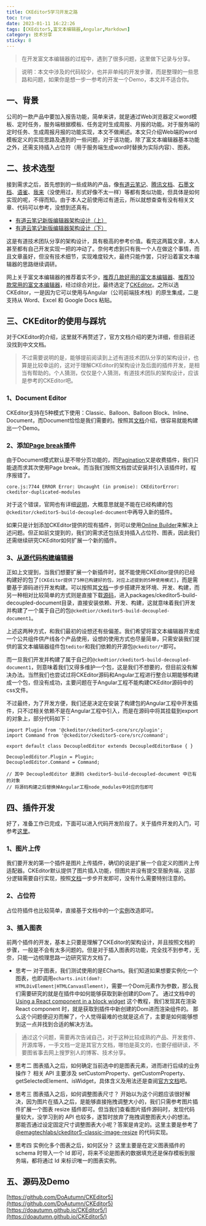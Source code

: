 ```yaml
---
title: CKEditor5学习开发之路
toc: true
date: 2023-01-11 16:22:26
tags: [CKEditor5,富文本编辑器,Angular,Markdown]
category: 技术分享
sticky: 8
---
```

> 在开发富文本编辑器的过程中，遇到了很多问题，这里做下记录与分享。

> 说明：本文中涉及的代码较少，也并非单纯的开发步骤，而是整理的一些思路和问题，如果你是想一步一参考的开发一个Demo，本文并不适合你。
## 一、背景
公司的一款产品中要加入报告功能，简单来讲，就是通过Web浏览器定义word模板、定时任务，服务端根据模板、任务定时生成周报、月报的功能。对于服务端的定时任务、生成周报月报的功能实现，本文不做阐述。本文只介绍Web端的word模板定义的实现思路及遇到的一些问题，对于该功能，除了富文本编辑器基本功能之外，还需支持插入占位符（用于服务端生成word时替换为实际内容）、图表。
## 二、技术选型
接到需求之后，首先想到的一些成熟的产品，像[有道云笔记](https://note.youdao.com/)、[腾讯文档](https://docs.qq.com/)、[石墨文档](https://shimo.im/)、[语雀](https://www.yuque.com/)、[我来](https://www.wolai.com/)（没使用过，形式好像不太一样）等都有类似功能，但具体是如何实现的呢，不得而知。由于本人之前使用过有道云，所以就想查查有没有相关文章、代码可以参考，没想到还真有。

- [有道云笔记新版编辑器架构设计（上）](https://segmentfault.com/a/1190000039046174?utm_source=sf-similar-article)
- [有道云笔记新版编辑器架构设计（下）](https://segmentfault.com/a/1190000039104198?utm_source=sf-similar-article)

这是有道技术团队分享的架构设计，具有极高的参考价值。看完这两篇文章，本人甚至都有自己开发实现一把的冲动了。奈何考虑到只有我一个人在做这个事情，而且文章虽好，但没有技术细节，实现难度较大，最终只能作罢，只好沿着富文本编辑器的思路继续调研。

网上关于富文本编辑器的推荐着实不少，[推荐几款好用的富文本编辑器](https://blog.csdn.net/growb/article/details/124446195)、[推荐10款常用的富文本编辑器](https://jishuin.proginn.com/p/763bfbd75b52)，经过综合对比，最终选定了[CKEditor](https://ckeditor.com/)。之所以选CKEditor，一是因为它可以使用与Angular（公司前端技术栈）的原生集成，二是支持从 Word、Excel 和 Google Docs 粘贴。
## 三、CKEditor的使用与踩坑
对于CKEditor的介绍，这里就不再赘述了，官方文档介绍的更为详细，但目前还没找到中文文档。

> 不过需要说明的是，能够提前阅读到上述有道技术团队分享的架构设计，也算是比较幸运的，这对于理解CKEditor的架构设计及后面的插件开发，是相当有帮助的。个人猜测，仅仅是个人猜测，有道技术团队的架构设计，应该是参考的CKEditor吧。

### 1、Document Editor
CKEditor支持在5种模式下使用：Classic、Balloon、Balloon Block、Inline、Document，而Document恰恰是我们需要的。按照其[文档](https://ckeditor.com/docs/ckeditor5/latest/installation/frameworks/angular.html#using-the-document-editor-build)介绍，很容易就能构建出一个Demo。
### 2、添加[Page break](https://ckeditor.com/docs/ckeditor5/latest/features/page-break.html)插件
由于Document模式默认是不带分页功能的，而[Pagination](https://ckeditor.com/docs/ckeditor5/latest/features/pagination/pagination.html)又是收费插件，我们只能退而求其次使用Page break。而当我们按照文档尝试安装并引入该插件时，程序报错了。

`core.js:7744 ERROR Error: Uncaught (in promise): CKEditorError: ckeditor-duplicated-modules`

对于这个错误，官网也有详细[说明](https://ckeditor.com/docs/ckeditor5/latest/support/error-codes.html#error-ckeditor-duplicated-modules)，大概意思就是不能在已经构建的包`@ckeditor/ckeditor5-build-decoupled-document`中再导入新的插件。

如果只是计划添加CKEditor提供的现有插件，则可以使用[Online Builder](https://ckeditor.com/docs/ckeditor5/latest/installation/getting-started/quick-start-other.html#creating-custom-builds-with-online-builder)来解决上述问题。但正如前文提到的，我们的需求还包括支持插入占位符、图表，因此我们还需继续研究CKEditor如何扩展一个新的插件。
### 3、[从源代码构建编辑器](https://ckeditor.com/docs/ckeditor5/latest/installation/getting-started/quick-start-other.html#building-the-editor-from-source)
正如上文提到，当我们想要扩展一个新插件时，就不能使用CKEditor提供的已经构建好的包了`[CKEditor提供了5种已构建好的包，对应上述提到的5种使用模式]`，而是需要基于源码进行开发构建。可以按照其[文档](https://ckeditor.com/docs/ckeditor5/latest/installation/getting-started/quick-start-other.html#building-the-editor-from-source)一步步搭建开发环境、开发、构建，而另一种相对比较简单的方式则是直接下载[源码](https://github.com/ckeditor/ckeditor5)，进入packages/ckeditor5-build-decoupled-document目录，直接安装依赖、开发、构建，这就意味着我们开发并构建了一个属于自己的包`@ckedtior/ckeditor5-build-decoupled-document1`。

上述这两种方式，和我们最初的设想还有些偏差。我们希望将富文本编辑器开发成一个公共组件供产线各个产品使用，设想的使用方式也尽量简单，只需安装我们提供的富文本编辑器组件包`teditor`和我们依赖的开源包`@ckeditor/*`即可。

而一旦我们开发并构建了属于自己的`@ckedtior/ckeditor5-build-decoupled-document1`，则意味着我们又得多维护一个包，这是我们不想要的，但目前没有解决办法。当然我们也尝试过将CKEditor源码和Angular工程进行整合以期能够构建成一个包，但没有成功，主要问题在于Angular工程不能构建CKEditor源码中的css文件。

不过最终，为了开发方便，我们还是决定在安装了构建包的Angular工程中开发插件，只不过相关依赖不是在Angular工程中引入，而是在源码中将其挂载到export的对象上，部分代码如下：
```
import Plugin from '@ckeditor/ckeditor5-core/src/plugin';
import Command from '@ckeditor/ckeditor5-core/src/command';

export default class DecoupledEditor extends DecoupledEditorBase { }

DecoupledEditor.Plugin = Plugin;
DecoupledEditor.Command = Command;

// 其中 DecoupledEditor 是源码 ckeditor5-build-decoupled-document 中已有的对象
// 将源码构建之后替换掉Angular工程node_modules中对应的包即可
```
## 四、插件开发
好了，准备工作已完成，下面可以进入代码开发阶段了。关于插件开发的入门，可参考[这里](https://ckeditor.com/docs/ckeditor5/latest/framework/guides/plugins/creating-simple-plugin-timestamp.html)。
### 1、图片上传
我们要开发的第一个插件是图片上传插件，确切的说是扩展一个自定义的图片上传适配器。CKEditor默认提供了图片插入功能，但图片并没有提交至服务端，这部分逻辑需要自行实现，按照[文档](https://ckeditor.com/docs/ckeditor5/latest/framework/guides/deep-dive/upload-adapter.html)一步步开发即可，没有什么需要特别注意的。
### 2、占位符
占位符插件也比较简单，直接基于文档中的一个[实例](https://ckeditor.com/docs/ckeditor5/latest/framework/guides/plugins/simple-plugin/abbreviation-plugin-level-1.html)改造即可。
### 3、插入图表
前两个插件的开发，基本上只要是理解了CKEditor的架构设计，并且按照文档的步骤，一般是不会有太多问题的。但是对于插入图表的功能，完全找不到参考，无奈，只能一边梳理思路一边研究官方文档了。

- 思考一
对于图表，我们测试使用的是ECharts。我们知道如果想要实例化一个图表，也即调用`echarts.init(dom?: HTMLDivElement|HTMLCanvasElement)`，需要一个Dom元素作为参数，那么我们需要研究的就是在插件中如何能够获取到新创建的Dom了。
通过文档中的 [Using a React component in a block widget](https://ckeditor.com/docs/ckeditor5/latest/framework/guides/tutorials/using-react-in-a-widget.html) 这个教程，我们发现其在渲染 React component 时，就是获取到插件中新创建的Dom进而渲染组件的。
那么这个问题便迎刃而解了，个人觉得最难的也就是这点了，主要是如何能够想到这一点并找到合适的解决方法。
> 通过这个问题，需要再次告诫自己，对于这种比较成熟的产品、开发套件、开源库等，一手文档一定是其官方文档，哪怕是英文的，也要仔细研读，不要图省事去网上搜罗别人的博客、技术分享。

- 思考二
图表插入之后，如何确定当前选中的是图表元素，进而进行后续的业务操作？
相关 API 主要涉及 setCustomProperty、getCustomProperty、getSelectedElement、isWidget，具体含义及用法还是查阅[官方文档](https://ckeditor.com/docs/ckeditor5/latest/api/index.html)吧。

- 思考三
图表插入之后，如何调整图表尺寸？
开始以为这个问题应该很好解决，因为图片在插入之后，是能够直接拖拽调整大小的，我们只需参考图片插件扩展一个图表 resize 插件即可。但当我们查看图片插件源码时，发现代码量较大，没学习到的 API 也较多，遂暂时放弃了拖拽调整图表大小的想法。
那能否通过设定固定尺寸调整图表大小呢？答案是肯定的。这里主要是参考了 [@emagtechlabs/ckeditor5-classic-image-resize](https://github.com/eMAGTechLabs/ckeditor5-classic-image-resize) 的代码实现。

- 思考四
实例化多个图表之后，如何区分？
这里主要是在定义图表插件的 schema 时带入一个 Id 即可，将来不论是图表的数据填充还是保存模板到服务端，都将通过 Id 来标识唯一的图表实例。
## 五、源码及Demo
[https://github.com/DoAutumn/CKEditor5](https://github.com/DoAutumn/CKEditor5)
[https://doautumn.github.io/CKEditor5/](https://doautumn.github.io/CKEditor5/)
